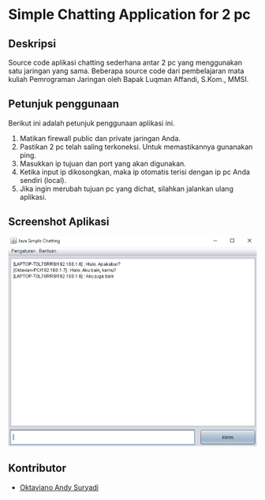 # Simple Chatting Application for 2 pc

## Deskripsi
Source code aplikasi chatting sederhana antar 2 pc yang menggunakan satu jaringan yang sama. Beberapa source code dari pembelajaran mata kuliah Pemrograman Jaringan oleh Bapak Luqman Affandi, S.Kom., MMSI.

## Petunjuk penggunaan
Berikut ini adalah petunjuk penggunaan aplikasi ini.
1. Matikan firewall public dan private jaringan Anda.
2. Pastikan 2 pc telah saling terkoneksi. Untuk memastikannya gunanakan ping.
3. Masukkan ip tujuan dan port yang akan digunakan.
4. Ketika input ip dikosongkan, maka ip otomatis terisi dengan ip pc Anda sendiri (local).
5. Jika ingin merubah tujuan pc yang dichat, silahkan jalankan ulang aplikasi.

## Screenshot Aplikasi

![alt text](img/ss.png "Simple Chat Java")

## Kontributor
- [Oktaviano Andy Suryadi](https://github.com/oktavianoandy "Github.com")